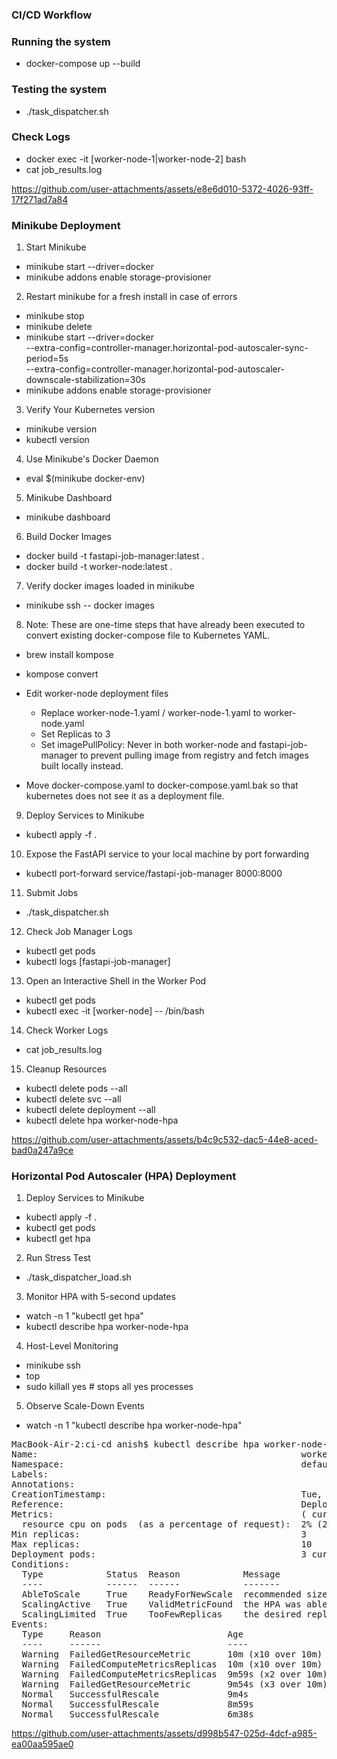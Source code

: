 ### CI/CD Workflow

### Running the system

- docker-compose up --build

### Testing the system

- ./task_dispatcher.sh

### Check Logs

- docker exec -it [worker-node-1|worker-node-2] bash
- cat job_results.log

https://github.com/user-attachments/assets/e8e6d010-5372-4026-93ff-17f271ad7a84


### Minikube Deployment

1. Start Minikube

- minikube start --driver=docker
- minikube addons enable storage-provisioner

2. Restart minikube for a fresh install in case of errors

- minikube stop
- minikube delete
- minikube start --driver=docker \
    --extra-config=controller-manager.horizontal-pod-autoscaler-sync-period=5s \
    --extra-config=controller-manager.horizontal-pod-autoscaler-downscale-stabilization=30s
- minikube addons enable storage-provisioner

3. Verify Your Kubernetes version

- minikube version
- kubectl version

4. Use Minikube's Docker Daemon

- eval $(minikube docker-env)

5. Minikube Dashboard

- minikube dashboard

6. Build Docker Images

- docker build -t fastapi-job-manager:latest .
- docker build -t worker-node:latest .

7. Verify docker images loaded in minikube

- minikube ssh -- docker images

8. Note: These are one-time steps that have already been executed to convert
         existing docker-compose file to Kubernetes YAML.

- brew install kompose
- kompose convert

- Edit worker-node deployment files
    - Replace worker-node-1.yaml / worker-node-1.yaml to worker-node.yaml
    - Set Replicas to 3
    - Set imagePullPolicy: Never in both worker-node and fastapi-job-manager to prevent pulling image from registry
                           and fetch images built locally instead.

- Move docker-compose.yaml to docker-compose.yaml.bak so that kubernetes does not see it as a deployment file.

9. Deploy Services to Minikube

- kubectl apply -f .

10. Expose the FastAPI service to your local machine by port forwarding

- kubectl port-forward service/fastapi-job-manager 8000:8000

11. Submit Jobs

- ./task_dispatcher.sh

12. Check Job Manager Logs

- kubectl get pods
- kubectl logs [fastapi-job-manager]

13. Open an Interactive Shell in the Worker Pod

- kubectl get pods
- kubectl exec -it [worker-node] -- /bin/bash

14. Check Worker Logs

- cat job_results.log

15. Cleanup Resources

- kubectl delete pods --all
- kubectl delete svc --all
- kubectl delete deployment --all
- kubectl delete hpa worker-node-hpa

https://github.com/user-attachments/assets/b4c9c532-dac5-44e8-aced-bad0a247a9ce

### Horizontal Pod Autoscaler (HPA) Deployment

1. Deploy Services to Minikube

- kubectl apply -f .
- kubectl get pods
- kubectl get hpa

2. Run Stress Test

- ./task_dispatcher_load.sh

3. Monitor HPA with 5-second updates

- watch -n 1 "kubectl get hpa"
- kubectl describe hpa worker-node-hpa

4. Host-Level Monitoring

- minikube ssh
- top
- sudo killall yes # stops all yes processes

5. Observe Scale-Down Events

- watch -n 1 "kubectl describe hpa worker-node-hpa"

<pre>
MacBook-Air-2:ci-cd anish$ kubectl describe hpa worker-node-hpa
Name:                                                  worker-node-hpa
Namespace:                                             default
Labels:                                                <none>
Annotations:                                           <none>
CreationTimestamp:                                     Tue, 25 Feb 2025 14:02:32 +0530
Reference:                                             Deployment/worker-node
Metrics:                                               ( current / target )
  resource cpu on pods  (as a percentage of request):  2% (2m) / 50%
Min replicas:                                          3
Max replicas:                                          10
Deployment pods:                                       3 current / 3 desired
Conditions:
  Type            Status  Reason            Message
  ----            ------  ------            -------
  AbleToScale     True    ReadyForNewScale  recommended size matches current size
  ScalingActive   True    ValidMetricFound  the HPA was able to successfully calculate a replica count from cpu resource utilization (percentage of request)
  ScalingLimited  True    TooFewReplicas    the desired replica count is less than the minimum replica count
Events:
  Type     Reason                        Age                  From                       Message
  ----     ------                        ----                 ----                       -------
  Warning  FailedGetResourceMetric       10m (x10 over 10m)   horizontal-pod-autoscaler  failed to get cpu utilization: unable to get metrics for resource cpu: no metrics returned from resource metrics API
  Warning  FailedComputeMetricsReplicas  10m (x10 over 10m)   horizontal-pod-autoscaler  invalid metrics (1 invalid out of 1), first error is: failed to get cpu resource metric value: failed to get cpu utilization: unable to get metrics for resource cpu: no metrics returned from resource metrics API
  Warning  FailedComputeMetricsReplicas  9m59s (x2 over 10m)  horizontal-pod-autoscaler  invalid metrics (1 invalid out of 1), first error is: failed to get cpu resource metric value: failed to get cpu utilization: did not receive metrics for targeted pods (pods might be unready)
  Warning  FailedGetResourceMetric       9m54s (x3 over 10m)  horizontal-pod-autoscaler  failed to get cpu utilization: did not receive metrics for targeted pods (pods might be unready)
  Normal   SuccessfulRescale             9m4s                 horizontal-pod-autoscaler  New size: 6; reason: cpu resource utilization (percentage of request) above target
  Normal   SuccessfulRescale             8m59s                horizontal-pod-autoscaler  New size: 10; reason: cpu resource utilization (percentage of request) above target
  Normal   SuccessfulRescale             6m38s                horizontal-pod-autoscaler  New size: 3; reason: All metrics below target
</pre>

https://github.com/user-attachments/assets/d998b547-025d-4dcf-a985-ea00aa595ae0
